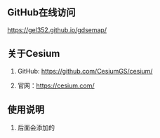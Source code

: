 ## GitHub在线访问
https://gel352.github.io/gdsemap/

## 关于Cesium
1. GitHub: https://github.com/CesiumGS/cesium/

2. 官网：https://cesium.com/

## 使用说明
1. 后面会添加的